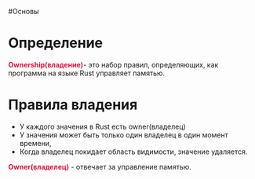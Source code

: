 #Основы 
# Определение
<span style="color:crimson"><b>Ownership(владение)</b></span>- это набор правил, определяющих, как программа на языке Rust управляет памятью.

# **Правила владения**
- У каждого значения в Rust есть owner(владелец)
- У значения может быть только один владелец в один момент времени,
- Когда владелец покидает область видимости, значение удаляется.

<span style="color:crimson"><b>Owner(владелец)</b></span> - отвечает за управление памятью.
